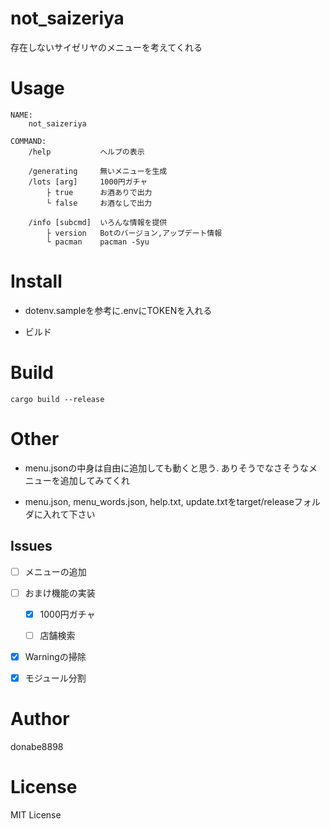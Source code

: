 # not_saizeriya

存在しないサイゼリヤのメニューを考えてくれる


# Usage

```
NAME:
    not_saizeriya

COMMAND:
    /help           ヘルプの表示

    /generating     無いメニューを生成
    /lots [arg]     1000円ガチャ
        ├ true      お酒ありで出力
        └ false     お酒なしで出力

    /info [subcmd]  いろんな情報を提供
        ├ version   Botのバージョン,アップデート情報
        └ pacman    pacman -Syu
```

# Install

- dotenv.sampleを参考に.envにTOKENを入れる

- ビルド

# Build

```
cargo build --release
```

# Other

- menu.jsonの中身は自由に追加しても動くと思う. ありそうでなさそうなメニューを追加してみてくれ

- menu.json, menu_words.json, help.txt, update.txtをtarget/releaseフォルダに入れて下さい

## Issues

- [ ] メニューの追加

- [ ] おまけ機能の実装

    - [x] 1000円ガチャ

    - [ ] 店舗検索

- [x] Warningの掃除

- [x] モジュール分割

# Author

donabe8898

# License

MIT License